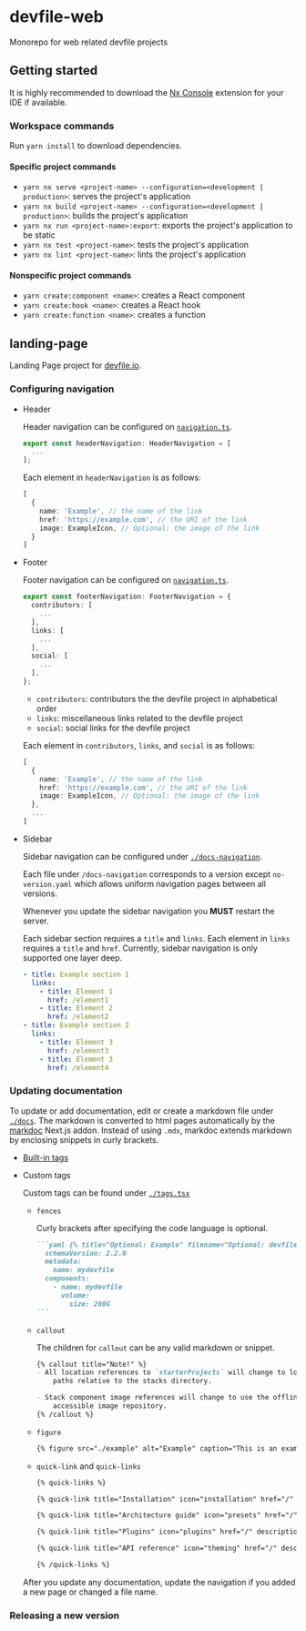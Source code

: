 # devfile-web

Monorepo for web related devfile projects

## Getting started

It is highly recommended to download the [Nx Console](https://nx.dev/using-nx/console#download) extension for your IDE if available.

### Workspace commands

Run `yarn install` to download dependencies.

#### Specific project commands

- `yarn nx serve <project-name> --configuration=<development | production>`: serves the project's application
- `yarn nx build <project-name> --configuration=<development | production>`: builds the project's application
- `yarn nx run <project-name>:export`: exports the project's application to be static
- `yarn nx test <project-name>`: tests the project's application
- `yarn nx lint <project-name>`: lints the project's application

#### Nonspecific project commands

- `yarn create:component <name>`: creates a React component
- `yarn create:hook <name>`: creates a React hook
- `yarn create:function <name>`: creates a function

## landing-page

Landing Page project for [devfile.io](https://devfile.io/).

### Configuring navigation

- Header

  Header navigation can be configured on [`navigation.ts`](https://github.com/devfile/devfile-web/blob/main/apps/landing-page/navigation.ts).

  ```ts
  export const headerNavigation: HeaderNavigation = [
    ...
  ];
  ```

  Each element in `headerNavigation` is as follows:

  ```ts
  [
    { 
      name: 'Example', // the name of the link 
      href: 'https://example.com', // the URI of the link
      image: ExampleIcon, // Optional: the image of the link
    }
  ]
  ```

- Footer

  Footer navigation can be configured on [`navigation.ts`](https://github.com/devfile/devfile-web/blob/main/apps/landing-page/navigation.ts).

  ```ts
  export const footerNavigation: FooterNavigation = {
    contributors: [
      ...
    ],
    links: [
      ...
    ],
    social: [
      ...
    ],
  };
  ```

  - `contributors`: contributors the the devfile project in alphabetical order
  - `links`: miscellaneous links related to the devfile project
  - `social`: social links for the devfile project

  Each element in `contributors`, `links`, and `social`  is as follows:

  ```ts
  [
    { 
      name: 'Example', // the name of the link 
      href: 'https://example.com', // the URI of the link
      image: ExampleIcon, // Optional: the image of the link
    },
    ...
  ]
  ```

- Sidebar

  Sidebar navigation can be configured under [`./docs-navigation`](https://github.com/devfile/devfile-web/blob/main/apps/landing-page/public/docs-navigation).

  Each file under `/docs-navigation` corresponds to a version except `no-version.yaml` which allows uniform navigation pages between all versions.

  Whenever you update the sidebar navigation you **MUST** restart the server.

  Each sidebar section requires a `title` and `links`. Each element in `links` requires a `title` and `href`. Currently, sidebar navigation is only supported one layer deep.

  ```yaml
  - title: Example section 1
    links:
      - title: Element 1
        href: /element1
      - title: Element 2
        href: /element2
  - title: Example section 2
    links:
      - title: Element 3
        href: /element3
      - title: Element 3
        href: /element4
  ```

### Updating documentation

To update or add documentation, edit or create a markdown file under [`./docs`](https://github.com/devfile/devfile-web/tree/main/apps/landing-page/pages/docs). The markdown is converted to html pages automatically by the [markdoc](https://markdoc.io/) Next.js addon. Instead of using `.mdx`, markdoc extends markdown by enclosing snippets in curly brackets.

- [Built-in tags](https://markdoc.io/docs/tags#built-in-tags)

- Custom tags

  Custom tags can be found under [`./tags.tsx`](https://github.com/devfile/devfile-web/blob/main/apps/landing-page/markdoc/tags.tsx)

  - `fences`

    Curly brackets after specifying the code language is optional.

    ````md
    ```yaml {% title="Optional: Example" filename="Optional: devfile.yaml" %}
      schemaVersion: 2.2.0
      metadata:
        name: mydevfile
      components:
        - name: mydevfile
          volume:
            size: 200G
    ```
    ````

  - `callout`

    The children for `callout` can be any valid markdown or snippet.

    ```md
    {% callout title="Note!" %}
    - All location references to `starterProjects` will change to local
        paths relative to the stacks directory.

    - Stack component image references will change to use the offline
        accessible image repository.
    {% /callout %}
    ```

  - `figure`

    ```md
    {% figure src="./example" alt="Example" caption="This is an example caption" /%}
    ```

  - `quick-link` and `quick-links`

    ```md
    {% quick-links %}

    {% quick-link title="Installation" icon="installation" href="/" description="Step-by-step guides to setting up your system and installing the library." /%}

    {% quick-link title="Architecture guide" icon="presets" href="/" description="Learn how the internals work and contribute." /%}

    {% quick-link title="Plugins" icon="plugins" href="/" description="Extend the library with third-party plugins or write your own." /%}

    {% quick-link title="API reference" icon="theming" href="/" description="Learn to easily customize and modify your app's visual design to fit your brand." /%}

    {% /quick-links %}
    ```

  After you update any documentation, update the navigation if you added a new page or changed a file name.

### Releasing a new version
